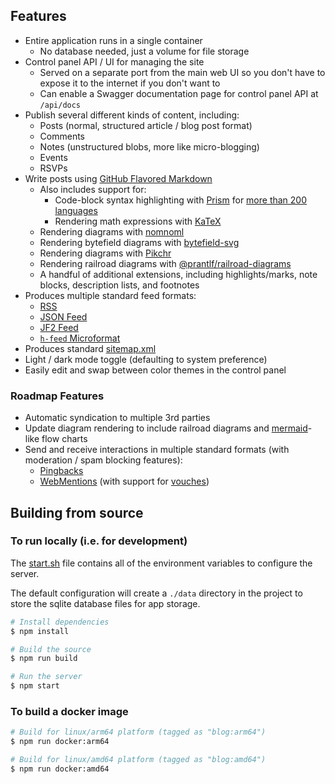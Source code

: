 
## Features

- Entire application runs in a single container
	- No database needed, just a volume for file storage
- Control panel API / UI for managing the site
	- Served on a separate port from the main web UI so you don't have to expose it to the internet if you don't want to
	- Can enable a Swagger documentation page for control panel API at `/api/docs`
- Publish several different kinds of content, including:
  - Posts (normal, structured article / blog post format)
  - Comments
  - Notes (unstructured blobs, more like micro-blogging)
  - Events
  - RSVPs
- Write posts using [GitHub Flavored Markdown](https://github.github.com/gfm/)
	- Also includes support for:
		- Code-block syntax highlighting with [Prism](https://prismjs.com/) for [more than 200 languages](https://prismjs.com/#supported-languages)
		- Rendering math expressions with [KaTeX](https://katex.org/)
    - Rendering diagrams with [nomnoml](https://www.nomnoml.com/)
    - Rendering bytefield diagrams with [bytefield-svg](https://bytefield-svg.deepsymmetry.org/bytefield-svg)
    <!-- - Rendering graphs and charts with [Vega](https://vega.github.io/vega) -->
    <!-- - Rendering waveform diagrams with [wavedrom](https://www.npmjs.com/package/wavedrom) -->
    - Rendering diagrams with [Pikchr](https://pikchr.org/home/doc/trunk/homepage.md)
    - Rendering railroad diagrams with [@prantlf/railroad-diagrams](https://github.com/prantlf/railroad-diagrams)
    - A handful of additional extensions, including highlights/marks, note blocks, description lists, and footnotes
- Produces multiple standard feed formats:
	- [RSS](https://www.rssboard.org/rss-specification)
	<!-- - [Atom](https://datatracker.ietf.org/doc/html/rfc4287) -->
	- [JSON Feed](https://www.jsonfeed.org/)
	- [JF2 Feed](https://jf2.spec.indieweb.org/)
	- [`h-feed` Microformat](https://microformats.org/wiki/h-feed)
- Produces standard [sitemap.xml](https://www.sitemaps.org/protocol.html)
- Light / dark mode toggle (defaulting to system preference)
- Easily edit and swap between color themes in the control panel

### Roadmap Features

- Automatic syndication to multiple 3rd parties
- Update diagram rendering to include railroad diagrams and [mermaid](https://mermaid-js.github.io/mermaid/#/)-like flow charts
- Send and receive interactions in multiple standard formats (with moderation / spam blocking features):
	- [Pingbacks](https://www.hixie.ch/specs/pingback/pingback)
	- [WebMentions](https://www.w3.org/TR/webmention) (with support for [vouches](https://indieweb.org/Vouch))

## Building from source

### To run locally (i.e. for development)

The [start.sh](./start.sh) file contains all of the environment variables to configure the server.

The default configuration will create a `./data` directory in the project to store the sqlite database files for app storage.

```bash
# Install dependencies
$ npm install

# Build the source
$ npm run build

# Run the server
$ npm start
```

### To build a docker image

```bash
# Build for linux/arm64 platform (tagged as "blog:arm64")
$ npm run docker:arm64

# Build for linux/amd64 platform (tagged as "blog:amd64")
$ npm run docker:amd64
```
